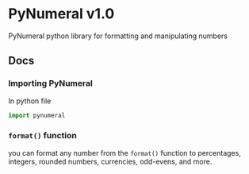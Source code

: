 # PyNumeral v1.0
PyNumeral python library for formatting and manipulating numbers
## Docs
### Importing PyNumeral
In python file
```python
import pynumeral
```
### `format()` function
you can format any number from the `format()` function to percentages, integers, rounded numbers, currencies, odd-evens, and more.
